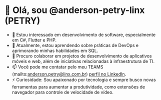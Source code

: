 # 👋 Olá, sou @anderson-petry-linx (PETRY)

- 👀 Estou interessado em desenvolvimento de software, especialmente em C#, Flutter e PHP.
- 🌱 Atualmente, estou aprendendo sobre práticas de DevOps e aprimorando minhas habilidades em SQL.
- 💞️ Procuro colaborar em projetos de desenvolvimento de aplicativos móveis e web, além de iniciativas relacionadas à infraestrutura de TI.
- 📫 Você pode me contatar pelo meu TEAMS (mailto:anderson.petry@linx.com.br) [perfil no LinkedIn](https://www.linkedin.com/in/anderson-petry-joinville/).
- ⚡ Curiosidade: Sou apaixonado por tecnologia e sempre busco novas ferramentas para aumentar a produtividade, como extensões de navegador para controle de velocidade de vídeo.

<!---
anderson-petry-linx/anderson-petry-linx is a ✨ special ✨ repository because its `README.md` (this file) appears on your GitHub profile.
You can click the Preview link to take a look at your changes.
--->
